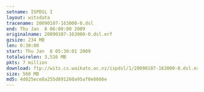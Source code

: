 ```yaml
---
setname: ISPDSL I
layout: witsdata
tracename: 20090107-163000-0.dsl
end: Thu Jan  8 06:00:00 2009
originalname: 20090107-163000-0.dsl.erf
gzsize: 234 MB
len: 0:30:00
start: Thu Jan  8 05:30:01 2009
totalwirelen: 3,516 MB
pkts: 7 million
download: ftp://wits.cs.waikato.ac.nz/ispdsl/1/20090107-163000-0.dsl.erf.gz
size: 560 MB
md5: 4d825ece8a255d891260a95af0e8666e
---
```

